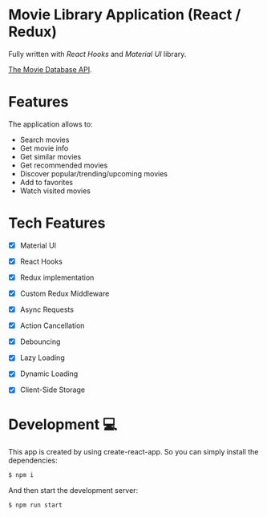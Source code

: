 # Movie Library Application (React / Redux)
Fully written with *React Hooks* and *Material UI* library.

[The Movie Database API](https://developers.themoviedb.org/3/getting-started/introduction).

# Features
The application allows to:
- Search movies
- Get movie info
- Get similar movies
- Get recommended movies
- Discover popular/trending/upcoming movies
- Add to favorites
- Watch visited movies 

# Tech Features
- [x] Material UI
- [x] React Hooks
- [x] Redux implementation 
- [x] Custom Redux Middleware
- [x] Async Requests
- [x] Action Cancellation
- [x] Debouncing
- [x] Lazy Loading
- [x] Dynamic Loading
- [x] Client-Side Storage



# Development 💻
This app is created by using create-react-app. 
So you can simply install the dependencies:
```bash
$ npm i
```
And then start the development server:
```bash
$ npm run start 
```


